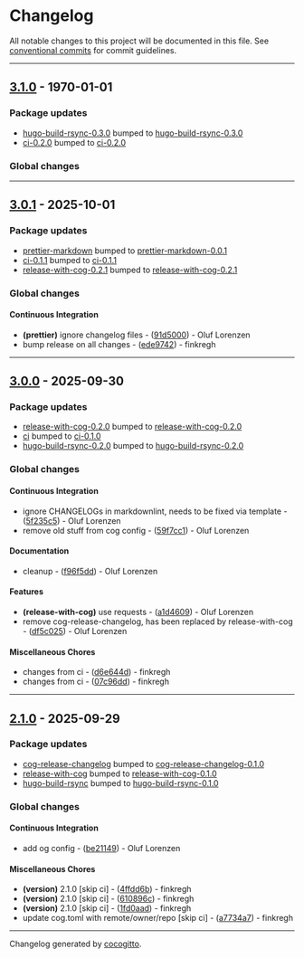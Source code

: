 # Changelog

All notable changes to this project will be documented in this file. See [conventional commits](https://www.conventionalcommits.org/) for commit guidelines.

- - -
## [3.1.0](https://https://git.h.oluflorenzen.de/finkregh/action-hugo-build-rsync/compare/3.0.1..3.1.0) - 1970-01-01
### Package updates
- [hugo-build-rsync-0.3.0](actions/hugo-build-rsync) bumped to [hugo-build-rsync-0.3.0](https://https://git.h.oluflorenzen.de/finkregh/action-hugo-build-rsync/compare/hugo-build-rsync-0.2.0..hugo-build-rsync-0.3.0)
- [ci-0.2.0](.forgejo/workflows) bumped to [ci-0.2.0](https://https://git.h.oluflorenzen.de/finkregh/action-hugo-build-rsync/compare/ci-0.1.1..ci-0.2.0)
### Global changes

- - -

## [3.0.1](https://https://git.h.oluflorenzen.de/finkregh/action-hugo-build-rsync/compare/ede97421ffc83d02e084e7fc99ca5b917b77eff6..3.0.1) - 2025-10-01
### Package updates
- [prettier-markdown](actions/prettier-markdown) bumped to [prettier-markdown-0.0.1](https://https://git.h.oluflorenzen.de/finkregh/action-hugo-build-rsync/compare/f09c38589edebbdf4e65f2fa0ed62fcbb7cd72d6..prettier-markdown-0.0.1)
- [ci-0.1.1](.forgejo/workflows) bumped to [ci-0.1.1](https://https://git.h.oluflorenzen.de/finkregh/action-hugo-build-rsync/compare/ci-0.1.0..ci-0.1.1)
- [release-with-cog-0.2.1](actions/release-with-cog) bumped to [release-with-cog-0.2.1](https://https://git.h.oluflorenzen.de/finkregh/action-hugo-build-rsync/compare/release-with-cog-0.2.0..release-with-cog-0.2.1)
### Global changes
#### Continuous Integration
- **(prettier)** ignore changelog files - ([91d5000](https://https://git.h.oluflorenzen.de/finkregh/action-hugo-build-rsync/commit/91d50002e93ca26a8d602aefacbe46e405f516bb)) - Oluf Lorenzen
- bump release on all changes - ([ede9742](https://https://git.h.oluflorenzen.de/finkregh/action-hugo-build-rsync/commit/ede97421ffc83d02e084e7fc99ca5b917b77eff6)) - finkregh

- - -

## [3.0.0](https://https://git.h.oluflorenzen.de/finkregh/action-hugo-build-rsync/compare/a1d4609cc5209b6ebc84f5dcd553d504fdfce2f1..3.0.0) - 2025-09-30
### Package updates
- [release-with-cog-0.2.0](actions/release-with-cog) bumped to [release-with-cog-0.2.0](https://https://git.h.oluflorenzen.de/finkregh/action-hugo-build-rsync/compare/release-with-cog-0.1.0..release-with-cog-0.2.0)
- [ci](.forgejo/workflows) bumped to [ci-0.1.0](https://https://git.h.oluflorenzen.de/finkregh/action-hugo-build-rsync/compare/f09c38589edebbdf4e65f2fa0ed62fcbb7cd72d6..ci-0.1.0)
- [hugo-build-rsync-0.2.0](actions/hugo-build-rsync) bumped to [hugo-build-rsync-0.2.0](https://https://git.h.oluflorenzen.de/finkregh/action-hugo-build-rsync/compare/hugo-build-rsync-0.1.0..hugo-build-rsync-0.2.0)
### Global changes
#### Continuous Integration
- ignore CHANGELOGs in markdownlint, needs to be fixed via template - ([5f235c5](https://https://git.h.oluflorenzen.de/finkregh/action-hugo-build-rsync/commit/5f235c554051e5bb26fe30a5f516faf3980a12d5)) - Oluf Lorenzen
- remove old stuff from cog config - ([59f7cc1](https://https://git.h.oluflorenzen.de/finkregh/action-hugo-build-rsync/commit/59f7cc130edd0bf9d9fc9efe25ac27517e2d0471)) - Oluf Lorenzen
#### Documentation
- cleanup - ([f96f5dd](https://https://git.h.oluflorenzen.de/finkregh/action-hugo-build-rsync/commit/f96f5ddffc2847867a04030365893e731c69db97)) - Oluf Lorenzen
#### Features
- **(release-with-cog)** use requests - ([a1d4609](https://https://git.h.oluflorenzen.de/finkregh/action-hugo-build-rsync/commit/a1d4609cc5209b6ebc84f5dcd553d504fdfce2f1)) - Oluf Lorenzen
- remove cog-release-changelog, has been replaced by release-with-cog - ([df5c025](https://https://git.h.oluflorenzen.de/finkregh/action-hugo-build-rsync/commit/df5c025e14371db8c36ebe2ee1733eaf1cc8a0af)) - Oluf Lorenzen
#### Miscellaneous Chores
- changes from ci - ([d6e644d](https://https://git.h.oluflorenzen.de/finkregh/action-hugo-build-rsync/commit/d6e644dc093364df2866bec35aa0adb2182c3877)) - finkregh
- changes from ci - ([07c96dd](https://https://git.h.oluflorenzen.de/finkregh/action-hugo-build-rsync/commit/07c96dd2f69d342a06dbf637fee5f578e3ac306e)) - finkregh

- - -


## [2.1.0](https://https://git.h.oluflorenzen.de/finkregh/action-hugo-build-rsync/compare/235745147b82ccab63f042b0a786204263e731d0..2.1.0) - 2025-09-29

### Package updates

- [cog-release-changelog](actions/cog-release-changelog) bumped to [cog-release-changelog-0.1.0](https://https://git.h.oluflorenzen.de/finkregh/action-hugo-build-rsync/compare/f09c38589edebbdf4e65f2fa0ed62fcbb7cd72d6..cog-release-changelog-0.1.0)
- [release-with-cog](actions/release-with-cog) bumped to [release-with-cog-0.1.0](https://https://git.h.oluflorenzen.de/finkregh/action-hugo-build-rsync/compare/f09c38589edebbdf4e65f2fa0ed62fcbb7cd72d6..release-with-cog-0.1.0)
- [hugo-build-rsync](actions/hugo-build-rsync) bumped to [hugo-build-rsync-0.1.0](https://https://git.h.oluflorenzen.de/finkregh/action-hugo-build-rsync/compare/f09c38589edebbdf4e65f2fa0ed62fcbb7cd72d6..hugo-build-rsync-0.1.0)

### Global changes

#### Continuous Integration

- add og config - ([be21149](https://https://git.h.oluflorenzen.de/finkregh/action-hugo-build-rsync/commit/be21149fc60b6d97cdb937759b3343151e8b4735)) - Oluf Lorenzen

#### Miscellaneous Chores

- **(version)** 2.1.0 [skip ci] - ([4ffdd6b](https://https://git.h.oluflorenzen.de/finkregh/action-hugo-build-rsync/commit/4ffdd6bd33b92700b4660d3176f89e5bf87401fe)) - finkregh
- **(version)** 2.1.0 [skip ci] - ([610896c](https://https://git.h.oluflorenzen.de/finkregh/action-hugo-build-rsync/commit/610896cf09b4f00737b10c0a5f64d5c68347c10b)) - finkregh
- **(version)** 2.1.0 [skip ci] - ([1fd0aad](https://https://git.h.oluflorenzen.de/finkregh/action-hugo-build-rsync/commit/1fd0aadbcdae089bc6fd31c2310bd7df08389f40)) - finkregh
- update cog.toml with remote/owner/repo [skip ci] - ([a7734a7](https://https://git.h.oluflorenzen.de/finkregh/action-hugo-build-rsync/commit/a7734a72784ff8fe55b775ce7c85b9ed1b40a570)) - finkregh

- - -

Changelog generated by [cocogitto](https://github.com/cocogitto/cocogitto).
